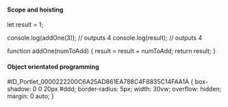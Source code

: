 
#### Scope and hoisting

let result = 1;

console.log(addOne(3)); // outputs 4
console.log(result); // outputs 4

function addOne(numToAdd) {
	result = result + numToAdd;
	return result;
}


#### Object orientated programming

#ID_Portlet_0000222200C6A25AD861EA788C4F8835C14FAA1A {
	box-shadow: 0 0 20px #ddd;
	border-radius: 5px;
	width: 30vw;
	overflow: hidden;
	margin: 0 auto;
}